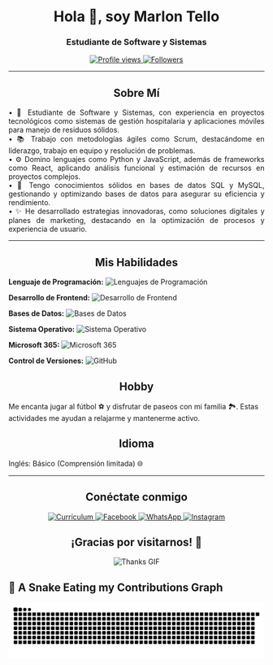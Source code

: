 <h1 align="center">Hola 👋, soy Marlon Tello</h1>
<h3 align="center">Estudiante de Software y Sistemas</h3>


<p align="center">
  <a href="https://github.com/marlontello">
    <img src="https://komarev.com/ghpvc/?username=marlontello&label=Profile%20views&color=129e00&style=plastic" alt="Profile views">
  </a>
  <a href="https://github.com/marlontello">
    <img src="https://img.shields.io/github/followers/marlontello?label=Followers&style=social" alt="Followers">
  </a>
</p>

---

<h2 align="center">Sobre Mí</h2>
<p style="text-align: justify;">
• 🌟 Estudiante de Software y Sistemas, con experiencia en proyectos tecnológicos como sistemas de gestión hospitalaria y aplicaciones móviles para manejo de residuos sólidos.  
<br>
• 📚 Trabajo con metodologías ágiles como Scrum, destacándome en liderazgo, trabajo en equipo y resolución de problemas.  
<br>
• ⚙️ Domino lenguajes como Python y JavaScript, además de frameworks como React, aplicando análisis funcional y estimación de recursos en proyectos complejos.  
<br>
• 💾 Tengo conocimientos sólidos en bases de datos SQL y MySQL, gestionando y optimizando bases de datos para asegurar su eficiencia y rendimiento.  
<br>
• ✨ He desarrollado estrategias innovadoras, como soluciones digitales y planes de marketing, destacando en la optimización de procesos y experiencia de usuario.
</p>

---
<h2 align="center">Mis Habilidades</h2>

<p>
  <strong>Lenguaje de Programación:</strong> 
  <img src="https://img.shields.io/badge/JavaScript%20%7C%20Java%20%7C%20Python-blue?style=for-the-badge" alt="Lenguajes de Programación">
</p>

<p>
  <strong>Desarrollo de Frontend:</strong>
  <img src="https://img.shields.io/badge/HTML5%20%7C%20CSS%20%7C%20React%20%7C%20JavaScript-orange?style=for-the-badge" alt="Desarrollo de Frontend">
</p>

<p>
  <strong>Bases de Datos:</strong>
  <img src="https://img.shields.io/badge/SQL%20Server%20%7C%20MySQL-green?style=for-the-badge" alt="Bases de Datos">
</p>

<p>
  <strong>Sistema Operativo:</strong>
  <img src="https://img.shields.io/badge/Linux%20%7C%20Ubuntu%20%7C%20Windows-lightgray?style=for-the-badge" alt="Sistema Operativo">
</p>

<p>
  <strong>Microsoft 365:</strong>
  <img src="https://img.shields.io/badge/Word%20%7C%20PowerPoint%20%7C%20Excel%20%7C%20Outlook%20%7C%20Power%20BI%20Desktop-blue?style=for-the-badge" alt="Microsoft 365">
</p>

<p>
  <strong>Control de Versiones:</strong>
  <img src="https://img.shields.io/badge/GitHub-lightblue?style=for-the-badge" alt="GitHub">
</p>

<h2 align="center">Hobby</h2>
<p>
  Me encanta jugar al fútbol ⚽ y disfrutar de paseos con mi familia 🏞️. Estas actividades me ayudan a relajarme y mantenerme activo.
</p>
<h2 align="center">Idioma</h2>
<p>
  Inglés: Básico (Comprensión limitada) 🌐
</p>

---
<h2 align="center">Conéctate conmigo</h2> 
<p align="center"> 
  <!-- Botón para descargar el Currículum -->
  <a href="URL_DE_TU_CURRICULUM" target="_blank"> 
    <img src="https://img.shields.io/badge/Currículum-Descargar-blue?style=for-the-badge&logo=readme" alt="Currículum"> 
  </a> 
  <!-- Botón para Facebook --> 
  <a href="https://www.facebook.com/profile.php?id=100013582839452" target="_blank"> 
    <img src="https://img.shields.io/badge/Facebook-Visitar-lightblue?style=for-the-badge&logo=facebook" alt="Facebook"> 
  </a> 
  <!-- Botón para WhatsApp --> 
  <a href="https://wa.me/56932239061" target="_blank"> 
    <img src="https://img.shields.io/badge/WhatsApp-Mensaje-green?style=for-the-badge&logo=whatsapp" alt="WhatsApp"> 
  </a> 
  <!-- Botón para Instagram -->
  <a href="https://www.instagram.com/marlon.telloo/?hl=es" target="_blank"> 
    <img src="https://img.shields.io/badge/Instagram-Visitar-orange?style=for-the-badge&logo=instagram" alt="Instagram"> 
  </a> 
</p

---

<h2 align="center">
¡Gracias por visitarnos! 🌟</h2>
<p align="center">
  <img src="https://media.giphy.com/media/xUPGcJGy8I928yIlAQ/giphy.gif" alt="Thanks GIF">
</p>

	
## 🐍 A Snake Eating my Contributions Graph
	
<p align = "center">
	<img src = "https://github.com/7oSkaaa/7oSkaaa/blob/output/github-contribution-grid-snake.svg?" alt = "Snake Game"/>
</p>
